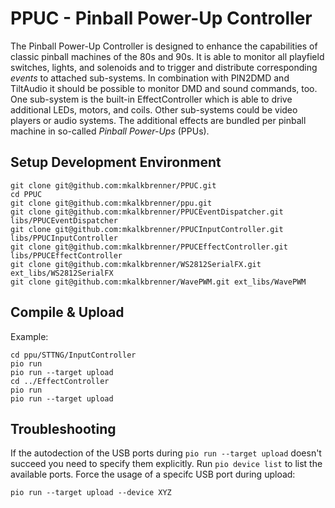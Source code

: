 # PPUC - Pinball Power-Up Controller

The Pinball Power-Up Controller is designed to enhance the capabilities of classic pinball machines of the 80s and 90s.
It is able to monitor all playfield switches, lights, and solenoids and to trigger and distribute corresponding *events*
to attached sub-systems.
In combination with PIN2DMD and TiltAudio it should be possible to monitor DMD and sound commands, too.
One sub-system is the built-in EffectController which is able to drive additional LEDs, motors, and coils.
Other sub-systems could be video players or audio systems.
The additional effects are bundled per pinball machine in so-called *Pinball Power-Ups* (PPUs).

## Setup Development Environment

```
git clone git@github.com:mkalkbrenner/PPUC.git
cd PPUC
git clone git@github.com:mkalkbrenner/ppu.git
git clone git@github.com:mkalkbrenner/PPUCEventDispatcher.git libs/PPUCEventDispatcher
git clone git@github.com:mkalkbrenner/PPUCInputController.git libs/PPUCInputController
git clone git@github.com:mkalkbrenner/PPUCEffectController.git libs/PPUCEffectController
git clone git@github.com:mkalkbrenner/WS2812SerialFX.git ext_libs/WS2812SerialFX
git clone git@github.com:mkalkbrenner/WavePWM.git ext_libs/WavePWM
```

## Compile & Upload

Example:
```
cd ppu/STTNG/InputController
pio run
pio run --target upload
cd ../EffectController
pio run
pio run --target upload
```

## Troubleshooting

If the autodection of the USB ports during `pio run --target upload` doesn't succeed you need to specify them
explicitly. Run `pio device list` to list the available ports. Force the usage of a specifc USB port during upload:
```
pio run --target upload --device XYZ
```
